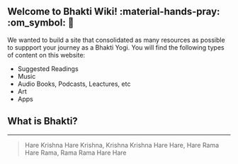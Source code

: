 ## Welcome to Bhakti Wiki! :material-hands-pray: :om_symbol: :prayer_beads:
We wanted to build a site that consolidated as many resources as possible to suppport your journey as a Bhakti Yogi. You will find the following types of content on this website:

* Suggested Readings
* Music
* Audio Books, Podcasts, Leactures, etc
* Art
* Apps

## What is Bhakti?


---

> Hare Krishna Hare Krishna, Krishna Krishna Hare Hare, Hare Rama Hare Rama, Rama Rama Hare Hare